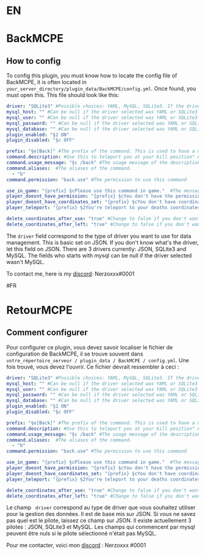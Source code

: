 # EN
# BackMCPE

## How to config

To config this plugin, you must know how to locate the config file of BackMCPE, it is often located in ``your_server_directory/plugin_data/BackMCPE/config.yml``. Once found, you must open this. This file should look like this: 
```yml
driver: "SQLite3" #Possible choices: YAML, MySQL, SQLite3. If the driver was changed, all old datas used by the old driver can't be used for the new driver
mysql_host: "" #Can be null if the driver selected was YAML or SQLite3
mysql_user: "" #Can be null if the driver selected was YAML or SQLite3
mysql_password: "" #Can be null if the driver selected was YAML or SQLite3
mysql_database: "" #Can be null if the driver selected was YAML or SQLite3
plugin_enabled: "§2 ON"
plugin_disabled: "§c OFF"

prefix: "§e[Back]" #The prefix of the command. This is used to have a message like this: `` §e [Back] MESSAGE``
command.description: #Use this to teleport you at your kill position" #The description command
command.usage_message: "§c /back" #The usage message of the description
command.aliases:  #The aliases of the command.
  - "b"
command.permission: "back.use" #The permission to use this command

use_in_game: "{prefix} §cPlease use this command in game."  #The message when the sender of the command isn't a player
player_doesnt_have_permission: "{prefix} §cYou don't have the permission to use this command." #When the player haven't the permission to use this command
player_doesnt_have_coordinates_set: "{prefix} §cYou don't have coordinates set." #When the player haven't coordinates set to teleport him
player_teleport: "{prefix} §2You're teleport to your deaths coordinates." #When the player is succesfully teleported

delete_coordinates_after_use: "true" #Change to false if you don't want the player's coordinates are delete after he use this command
delete_coordinates_after_left: "true" #Change to false if you don't want the player's coordinates are delete after he use left the server
```

The ``driver`` field correspond to the type of driver you want to use for data management. This is basic set on JSON. If you don't know what's the driver, let this field on JSON. There are 3 drivers currently: JSON, SQLite3 and MySQL.
The fields who starts with mysql can be null if the driver selected wasn't MySQL.

To contact me, here is my [discord](https://discord.com): Nerzoxxx#0001

#FR

# RetourMCPE

## Comment configurer

Pour configurer ce plugin, vous devez savoir localiser le fichier de configuration de BackMCPE, il se trouve souvent dans `` votre_répertoire_serveur / plugin_data / BackMCPE / config.yml``. Une fois trouvé, vous devez l'ouvrir. Ce fichier devrait ressembler à ceci :

```yml
driver: "SQLite3" #Possible choices: YAML, MySQL, SQLite3. If the driver was changed, all old datas used by the old driver can't be used for the new driver
mysql_host: "" #Can be null if the driver selected was YAML or SQLite3
mysql_user: "" #Can be null if the driver selected was YAML or SQLite3
mysql_password: "" #Can be null if the driver selected was YAML or SQLite3
mysql_database: "" #Can be null if the driver selected was YAML or SQLite3
plugin_enabled: "§2 ON"
plugin_disabled: "§c OFF"

prefix: "§e[Back]" #The prefix of the command. This is used to have a message like this: `` §e [Back] MESSAGE``
command.description: #Use this to teleport you at your kill position" #The description command
command.usage_message: "§c /back" #The usage message of the description
command.aliases:  #The aliases of the command.
  - "b"
command.permission: "back.use" #The permission to use this command

use_in_game: "{prefix} §cPlease use this command in game."  #The message when the sender of the command isn't a player
player_doesnt_have_permission: "{prefix} §cYou don't have the permission to use this command." #When the player haven't the permission to use this command
player_doesnt_have_coordinates_set: "{prefix} §cYou don't have coordinates set." #When the player haven't coordinates set to teleport him
player_teleport: "{prefix} §2You're teleport to your deaths coordinates." #When the player is succesfully teleported

delete_coordinates_after_use: "true" #Change to false if you don't want the player's coordinates are delete after he use this command
delete_coordinates_after_left: "true" #Change to false if you don't want the player's coordinates are delete after he use left the server
```

Le champ `` driver`` correspond au type de driver que vous souhaitez utiliser pour la gestion des données. Il est de base mis sur JSON. Si vous ne savez pas quel est le pilote, laissez ce champ sur JSON. Il existe actuellement 3 pilotes : JSON, SQLite3 et MySQL.
Les champs qui commencent par mysql peuvent être nuls si le pilote sélectionné n'était pas MySQL.

Pour me contacter, voici mon [discord](https://discord.com) : Nerzoxxx #0001
